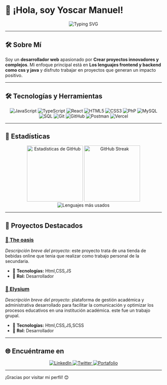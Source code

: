 # 👋 ¡Hola, soy Yoscar Manuel!  

<p align="center">
  <img src="https://readme-typing-svg.herokuapp.com?font=Fira+Code&size=18&duration=4000&pause=500&color=F7B93E&center=true&vCenter=true&width=500&lines=Bienvenido+a+mi+perfil+de+GitHub!;Desarrollador+%7C+Innovador+%7C+Aprendiz;Explora+mis+proyectos!" alt="Typing SVG" />
</p>

---

## 🛠️ Sobre Mí  
Soy un **desarrollador web** apasionado por **Crear proyectos innovadores y complejos**. Mi enfoque principal está en **Los lenguajes frontend y backend como css y java** y disfruto trabajar en proyectos que generan un impacto positivo.  

---
## 🛠️ Tecnologías y Herramientas  

<p align="center">
  <!-- Lenguajes -->
  <img src="https://img.shields.io/badge/JavaScript-%23F7DF1E.svg?style=for-the-badge&logo=javascript&logoColor=black" alt="JavaScript" />
  <img src="https://img.shields.io/badge/TypeScript-%23007ACC.svg?style=for-the-badge&logo=typescript&logoColor=white" alt="TypeScript" />

  <!-- Frontend -->
  <img src="https://img.shields.io/badge/React-%2361DAFB.svg?style=for-the-badge&logo=react&logoColor=black" alt="React" />
  <img src="https://img.shields.io/badge/HTML5-%23E34F26.svg?style=for-the-badge&logo=html5&logoColor=white" alt="HTML5" />
  <img src="https://img.shields.io/badge/CSS3-%231572B6.svg?style=for-the-badge&logo=css3&logoColor=white" alt="CSS3" />

  <!-- Backend -->
  <img src="https://img.shields.io/badge/PhP-%23339933.svg?style=for-the-badge&logo=php&logoColor=white" alt="PhP" />

  <!-- Bases de datos -->
  <img src="https://img.shields.io/badge/MySQL-%234479A1.svg?style=for-the-badge&logo=mysql&logoColor=white" alt="MySQL" />
  <img src="https://img.shields.io/badge/SQL-%2347A248.svg?style=for-the-badge&logo=sql&logoColor=white" alt="SQL" />

  <!-- Herramientas -->
  <img src="https://img.shields.io/badge/Git-%23F05033.svg?style=for-the-badge&logo=git&logoColor=white" alt="Git" />
  <img src="https://img.shields.io/badge/GitHub-%23181717.svg?style=for-the-badge&logo=github&logoColor=white" alt="GitHub" />
  <img src="https://img.shields.io/badge/Postman-%23FF6C37.svg?style=for-the-badge&logo=postman&logoColor=white" alt="Postman" />
  <img src="https://img.shields.io/badge/Vercel-%23000000.svg?style=for-the-badge&logo=vercel&logoColor=white" alt="Vercel" />
</p>

---

## 🌟 Estadísticas  

<div align="center">
   <img height="180em" src="https://github-readme-stats.vercel.app/api?username=yoscarmjp&show_icons=true&theme=radical&count_private=true&hide=stars" alt="Estadísticas de GitHub" />
  <img height="180em" src="https://github-readme-streak-stats.herokuapp.com/?user=yoscarmjp&theme=radical" alt="GitHub Streak" />
</div>

<div align="center">
  <img src="https://github-readme-stats.vercel.app/api/top-langs/?username=yoscarmjp&layout=compact&theme=radical" alt="Lenguajes más usados" />
</div>

---

## 🧩 Proyectos Destacados  
### [🔗 The oasis](https://github.com/Kokuuuuuun/The-Oasis)  
_Descripción breve del proyecto_: este proyecto trata de una tienda de bebidas online que tenia que realizar como trabajo personal de la secundaria. 
- 🚀 **Tecnologías:** Html,CSS,JS  
- 🌟 **Rol:** Desarrollador  

### [🔗 Elysium](https://github.com/Elysium-Proyecto/Elysium)  
_Descripción breve del proyecto_: plataforma de gestión académica y administrativa desarrollado para facilitar la comunicación y optimizar los procesos educativos en una institución académica.  este fue un trabajo grupal.
- 🚀 **Tecnologías:** Html,CSS,JS,SCSS
- 🌟 **Rol:** Desarrollador 

---

## 🌐 Encuéntrame en  

<p align="center">
  <a href="https://linkedin.com/in/yoscarmjp" target="_blank">
    <img src="https://img.shields.io/badge/LinkedIn-%230077B5.svg?&style=for-the-badge&logo=linkedin&logoColor=white" alt="LinkedIn" />
  </a>
  <a href="https://twitter.com/yoscarmjp" target="_blank">
    <img src="https://img.shields.io/badge/Twitter-%231DA1F2.svg?&style=for-the-badge&logo=twitter&logoColor=white" alt="Twitter" />
  </a>
  <a href="https://yoscarmjp.netlify.app/" target="_blank">
    <img src="https://img.shields.io/badge/Portafolio-%23f39c12.svg?&style=for-the-badge&logo=Firefox&logoColor=white" alt="Portafolio" />
  </a>
</p>

---

¡Gracias por visitar mi perfil! 😊
